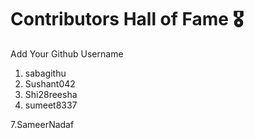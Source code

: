 # Contributors Hall of Fame 🎖
Add Your Github Username

1. sabagithu
2. Sushant042
3. Shi28reesha
4. sumeet8337

7.SameerNadaf








